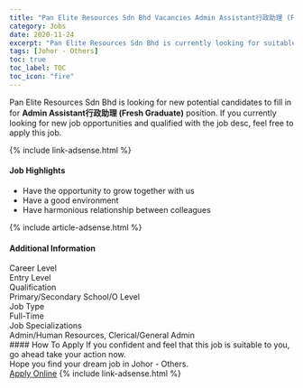 ```yaml
---
title: "Pan Elite Resources Sdn Bhd Vacancies Admin Assistant行政助理 (Fresh Graduate)" 
category: Jobs 
date: 2020-11-24 
excerpt: "Pan Elite Resources Sdn Bhd is currently looking for suitable person to fill in the Admin Assistant行政助理 (Fresh Graduate) which positioned at Johor - Others" 
tags: [Johor - Others] 
toc: true 
toc_label: TOC 
toc_icon: "fire" 
--- 
```


<p>Pan Elite Resources Sdn Bhd is looking for new potential candidates to fill in for <b>Admin Assistant行政助理 (Fresh Graduate)</b> position. If you currently looking for new job opportunities and qualified with the job desc, feel free to apply this job.
</p>{% include link-adsense.html %} 
<div><div><div><h4>Job Highlights</h4></div></div><div><ul><li><div><div><div><div></div></div></div><div><span>Have the opportunity to grow together with us</span></div></div></li><li><div><div><div><div></div></div></div><div><span>Have a good environment</span></div></div></li><li><div><div><div><div></div></div></div><div><span>Have harmonious relationship between colleagues</span></div></div></li></ul></div></div> 
{% include article-adsense.html %} 
<div><div><div><h4>Additional Information</h4></div></div><div><div><div><div><div><div><div><div><span>Career Level</span></div></div><div><span>Entry Level</span></div></div></div></div><div><div><div><div><div><span>Qualification</span></div></div><div><span>Primary/Secondary School/O Level</span></div></div></div></div><div><div><div><div><div><span>Job Type</span></div></div><div><span>Full-Time</span></div></div></div></div><div><div><div><div><div><span>Job Specializations</span></div></div><div><span>Admin/Human Resources, Clerical/General Admin</span></div></div></div></div></div></div></div></div> 
#### How To Apply 
If you confident and feel that this job is suitable to you, go ahead take your action now. <br/> 
Hope you find your dream job in Johor - Others. <br/> 
<a href="https://www.jobstreet.com.my/en/job/admin-assistant行政助理-fresh-graduate-4429624?jobId=jobstreet-my-job-4429624&sectionRank=2&token=0~765afeb7-ce37-4310-b015-c55af4870088&fr=SRP%20View%20In%20New%20Ta" class="btn btn--info" target="_blank" rel="nofollow noopenner">Apply Online</a> 
{% include link-adsense.html %} 